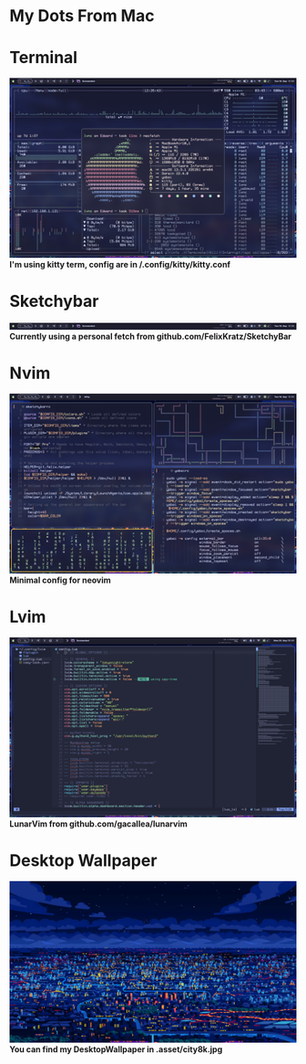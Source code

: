 # My Dots From Mac

# Terminal
![Terminal](https://github.com/Levvonci/dots/blob/master/.assets/Screenshot%202023-09-19%20at%2012.26.43.png)
**I'm using kitty term, config are in /.config/kitty/kitty.conf**

# Sketchybar
![SketchyBar](https://github.com/Levvonci/dots/blob/master/.assets/Screenshot%202023-09-19%20at%2012.26.56.png)
**Currently using a personal fetch from github.com/FelixKratz/SketchyBar**

# Nvim
![Nvim](https://github.com/Levvonci/dots/blob/master/.assets/Screenshot%202023-09-19%20at%2012.45.44.png)
**Minimal config for neovim**

# Lvim
![lvim_screen](https://github.com/Levvonci/dots/blob/master/.assets/Screenshot%202023-09-25%20at%2009.49.25.png)
**LunarVim from github.com/gacallea/lunarvim**

# Desktop Wallpaper
![DesktopW](https://github.com/Levvonci/dots/blob/master/.assets/city8k.jpg)
**You can find my DesktopWallpaper in .asset/city8k.jpg**

